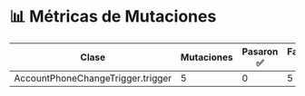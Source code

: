 # 📊 Métricas de Mutaciones

| Clase | Mutaciones | Pasaron ✅ | Fallaron ❌ | % Efectividad |
|-------|------------|-----------|-------------|----------------|
| AccountPhoneChangeTrigger.trigger | 5 | 0 | 5 | 100% |